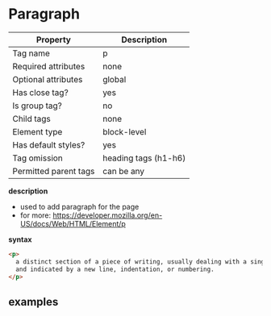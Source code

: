 # Paragraph

| Property              | Description          |
| --------------------- | -------------------- |
| Tag name              | p                    |
| Required attributes   | none                 |
| Optional attributes   | global               |
| Has close tag?        | yes                  |
| Is group tag?         | no                   |
| Child tags            | none                 |
| Element type          | block-level          |
| Has default styles?   | yes                  |
| Tag omission          | heading tags (h1-h6) |
| Permitted parent tags | can be any           |

**description**

- used to add paragraph for the page
- for more: https://developer.mozilla.org/en-US/docs/Web/HTML/Element/p

**syntax**

```html
<p>
  a distinct section of a piece of writing, usually dealing with a single theme
  and indicated by a new line, indentation, or numbering.
</p>
```

## examples
